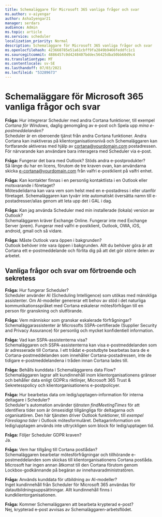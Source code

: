```yaml
---
title: Schemaläggare för Microsoft 365 vanliga frågor och svar
ms.author: v-aiyengar
author: AshaIyengar21
manager: serdars
audience: Admin
ms.topic: article
ms.service: scheduler
localization_priority: Normal
description: Schemaläggare för Microsoft 365 vanliga frågor och svar
ms.openlocfilehash: 423660785e51a61cbff9fa2849b9466feddfc1c1
ms.sourcegitcommit: 4886457c0d4248407bddec56425dba50bb60d9c4
ms.translationtype: MT
ms.contentlocale: sv-SE
ms.lasthandoff: 07/03/2021
ms.locfileid: "53289673"
---
```

# <a name="scheduler-for-microsoft-365-faqs"></a>Schemaläggare för Microsoft 365 vanliga frågor och svar

**Fråga:** Hur integrerar Scheduler med andra Cortana funktioner, till exempel *Cortana för Windows,* daglig genomgång av e-post och Spela upp *mina e-postmeddelanden?* </br>
Scheduler är en oberoende tjänst från andra Cortana funktioner. Andra Cortana kan inaktiveras på klientorganisationsnivå och Schemaläggaren kan fortfarande aktiveras med hjälp av cortana@yourdomain.com postadressen. För närvarande kan användare bara interagera med Scheduler via e-post.

**Fråga:** Fungerar det bara med Outlook? Stöds andra e-postprodukter?</br>
Så länge du har en licens, förutom de tre kraven ovan, kan användarna skicka e-cortana@yourdomain.com från valfri e-postklient på valfri enhet.

**Fråga:** Kan kontakter finnas i en personlig kontaktlista i en Outlook eller motsvarande i företaget?</br>
Mötesdelidarna kan vara vem som helst med en e-postadress i eller utanför företaget. Schemaläggaren kan tyvärr inte automatiskt översätta namn till e-postadresser/alias genom att leta upp det i GAL i dag.

**Fråga:** Kan jag använda Scheduler med min installerade (lokala) version av Outlook?</br>
Schemaläggaren kräver Exchange Online. Fungerar inte med Exchange Server (prem). Fungerar med valfri e-postklient, Outlook, OWA, iOS, android, gmail och så vidare.

**Fråga:** Måste Outlook vara öppen i bakgrunden?</br>
Outlook behöver inte vara öppen i bakgrunden. Allt du behöver göra är att Cortana ett e-postmeddelande och förlita dig på att det gör större delen av arbetet.

## <a name="frequently-asked-trust-and-privacy-questions"></a>Vanliga frågor och svar om förtroende och sekretess

**Fråga:** Hur fungerar Scheduler?</br>
Scheduler använder AI (Scheduling Intelligence) som utökas med mänskliga assistenter. Om AI-modeller genererar ett behov av stöd i det naturliga kommunikationsspråket med Cortana eskalerar mötesförfrågan till en person för granskning och slutförande.

**Fråga:** Vem människor som granskar eskalerade förfrågningar? </br>
Schemaläggarassistenter är Microsofts SSPA-certifierade (Supplier Security and Privacy Assurance) för personlig och mycket konfidentiell information.

**Fråga:** Vad kan SSPA-assistenterna visa?</br>
Schemaläggaren och SSPA-assistenterna kan visa e-postmeddelanden som är adresserade till Cortana. I ett trådat e-postutbyte bearbetas bara de e Cortana-postmeddelanden som innehåller Cortana-postadressen, inte de tidigare e-postmeddelandena i tråden innan Cortana lades till.

**Fråga:** Behålls kunddata i Schemaläggarens data Flow? </br>
Schemaläggaren lagrar allt kundinnehåll inom klientorganisationens gränser och behåller data enligt GDPR:s riktlinjer, Microsoft 365 Trust & Sekretesspolicy och klientorganisationens e-postpolicyer.

**Fråga:** Hur bearbetas data om ledig/upptagen-information för interna deltagare i Scheduler? </br>
Scheduler's automation använder *tjänsten findMeetingTimes* för att identifiera tider som är ömsesidigt tillgängliga för deltagarna och organisatören. Den här tjänsten driver Outlook funktioner, till *exempel Föreslagna tider* i Outlook mötesformuläret. Deltagarinformation om ledig/upptagen används inte uttryckligen som block för ledig/upptagen tid.

**Fråga:** Följer Scheduler GDPR kraven? </br>
Ja.

**Fråga:** Vem har tillgång till Cortana postlådan? </br>
Schemaläggaren bearbetar mötesförfrågningar och tillhörande e-postmeddelanden som skickas till klientorganisationens Cortana postlåda. Microsoft har ingen annan åtkomst till den Cortana förutom genom Lockbox-godkännande på begäran av innehavaradministratören.

**Fråga:** Används kunddata för utbildning av AI-modeller?</br>
Inget kundinnehåll från Scheduler för Microsoft 365 användas för datautbildningsuppsättningar. Allt kundinnehåll finns i kundklientorganisationen.

**Fråga:** Kommer Schemaläggaren att bearbeta krypterad e-post?</br>
Nej, krypterad e-post avvisas av Schemaläggaren-arbetsflödet.
